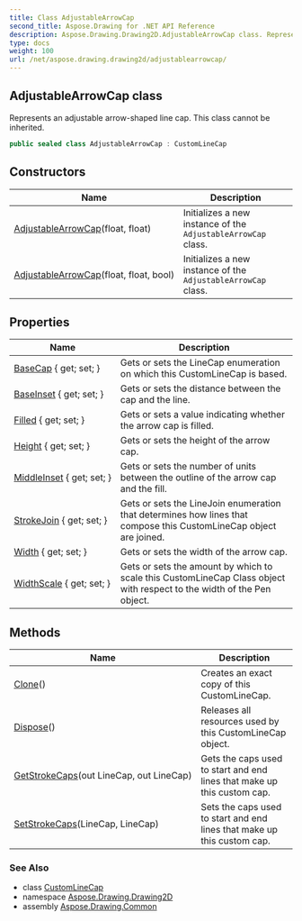 ```yaml
---
title: Class AdjustableArrowCap
second_title: Aspose.Drawing for .NET API Reference
description: Aspose.Drawing.Drawing2D.AdjustableArrowCap class. Represents an adjustable arrowshaped line cap. This class cannot be inherited
type: docs
weight: 100
url: /net/aspose.drawing.drawing2d/adjustablearrowcap/
---
```

## AdjustableArrowCap class

Represents an adjustable arrow-shaped line cap. This class cannot be inherited.

```csharp
public sealed class AdjustableArrowCap : CustomLineCap
```

## Constructors

| Name | Description |
| --- | --- |
| [AdjustableArrowCap](adjustablearrowcap/#constructor)(float, float) | Initializes a new instance of the `AdjustableArrowCap` class. |
| [AdjustableArrowCap](adjustablearrowcap/#constructor_1)(float, float, bool) | Initializes a new instance of the `AdjustableArrowCap` class. |

## Properties

| Name | Description |
| --- | --- |
| [BaseCap](../../aspose.drawing.drawing2d/customlinecap/basecap/) { get; set; } | Gets or sets the LineCap enumeration on which this CustomLineCap is based. |
| [BaseInset](../../aspose.drawing.drawing2d/customlinecap/baseinset/) { get; set; } | Gets or sets the distance between the cap and the line. |
| [Filled](../../aspose.drawing.drawing2d/adjustablearrowcap/filled/) { get; set; } | Gets or sets a value indicating whether the arrow cap is filled. |
| [Height](../../aspose.drawing.drawing2d/adjustablearrowcap/height/) { get; set; } | Gets or sets the height of the arrow cap. |
| [MiddleInset](../../aspose.drawing.drawing2d/adjustablearrowcap/middleinset/) { get; set; } | Gets or sets the number of units between the outline of the arrow cap and the fill. |
| [StrokeJoin](../../aspose.drawing.drawing2d/customlinecap/strokejoin/) { get; set; } | Gets or sets the LineJoin enumeration that determines how lines that compose this CustomLineCap object are joined. |
| [Width](../../aspose.drawing.drawing2d/adjustablearrowcap/width/) { get; set; } | Gets or sets the width of the arrow cap. |
| [WidthScale](../../aspose.drawing.drawing2d/customlinecap/widthscale/) { get; set; } | Gets or sets the amount by which to scale this CustomLineCap Class object with respect to the width of the Pen object. |

## Methods

| Name | Description |
| --- | --- |
| [Clone](../../aspose.drawing.drawing2d/customlinecap/clone/)() | Creates an exact copy of this CustomLineCap. |
| [Dispose](../../aspose.drawing.drawing2d/customlinecap/dispose/)() | Releases all resources used by this CustomLineCap object. |
| [GetStrokeCaps](../../aspose.drawing.drawing2d/customlinecap/getstrokecaps/)(out LineCap, out LineCap) | Gets the caps used to start and end lines that make up this custom cap. |
| [SetStrokeCaps](../../aspose.drawing.drawing2d/customlinecap/setstrokecaps/)(LineCap, LineCap) | Sets the caps used to start and end lines that make up this custom cap. |

### See Also

* class [CustomLineCap](../customlinecap/)
* namespace [Aspose.Drawing.Drawing2D](../../aspose.drawing.drawing2d/)
* assembly [Aspose.Drawing.Common](../../)


